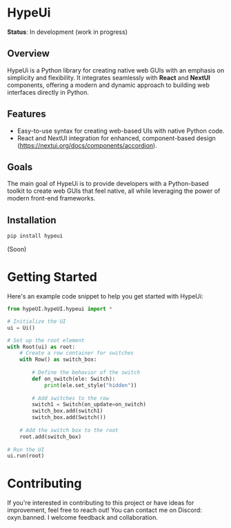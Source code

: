 # HypeUi

**Status**: In development (work in progress)

## Overview

HypeUi is a Python library for creating native web GUIs with an emphasis on simplicity and flexibility. It integrates seamlessly with **React** and **NextUI** components, offering a modern and dynamic approach to building web interfaces directly in Python.

## Features

- Easy-to-use syntax for creating web-based UIs with native Python code.
- React and NextUI integration for enhanced, component-based design (https://nextui.org/docs/components/accordion).

## Goals

The main goal of HypeUi is to provide developers with a Python-based toolkit to create web GUIs that feel native, all while leveraging the power of modern front-end frameworks.

## Installation

```bash
pip install hypeui
```

(Soon)

# Getting Started
Here's an example code snippet to help you get started with HypeUi:

```python
from hypeUI.hypeUI.hypeui import *

# Initialize the UI
ui = Ui()

# Set up the root element
with Root(ui) as root:
    # Create a row container for switches
    with Row() as switch_box:
        
        # Define the behavior of the switch
        def on_switch(ele: Switch):
            print(ele.set_style("hidden"))
        
        # Add switches to the row
        switch1 = Switch(on_update=on_switch)
        switch_box.add(switch1)
        switch_box.add(Switch())
        
    # Add the switch box to the root
    root.add(switch_box)
    
# Run the UI
ui.run(root)
```

# Contributing
If you're interested in contributing to this project or have ideas for improvement, feel free to reach out! You can contact me on Discord: oxyn.banned. I welcome feedback and collaboration.
